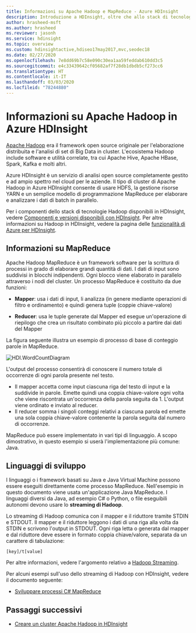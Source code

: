```yaml
---
title: Informazioni su Apache Hadoop e MapReduce - Azure HDInsight
description: Introduzione a HDInsight, oltre che allo stack di tecnologie e ai componenti di Apache Hadoop.
author: hrasheed-msft
ms.author: hrasheed
ms.reviewer: jasonh
ms.service: hdinsight
ms.topic: overview
ms.custom: hdinsightactive,hdiseo17may2017,mvc,seodec18
ms.date: 02/27/2020
ms.openlocfilehash: 7e8dd69b7c58e090c30ea1aa59feddab610dd3c5
ms.sourcegitcommit: e4c33439642cf05682af7f28db1dbdb5cf273cc6
ms.translationtype: HT
ms.contentlocale: it-IT
ms.lasthandoff: 03/03/2020
ms.locfileid: "78244880"
---
```

# <a name="what-is-apache-hadoop-in-azure-hdinsight"></a>Informazioni su Apache Hadoop in Azure HDInsight

[Apache Hadoop](https://hadoop.apache.org/) era il framework open source originale per l'elaborazione distribuita e l'analisi di set di Big Data in cluster. L'ecosistema Hadoop include software e utilità correlate, tra cui Apache Hive, Apache HBase, Spark, Kafka e molti altri.

Azure HDInsight è un servizio di analisi open source completamente gestito e ad ampio spettro nel cloud per le aziende. Il tipo di cluster di Apache Hadoop in Azure HDInsight consente di usare HDFS, la gestione risorse YARN e un semplice modello di programmazione MapReduce per elaborare e analizzare i dati di batch in parallelo.

Per i componenti dello stack di tecnologie Hadoop disponibili in HDInsight, vedere [Componenti e versioni disponibili con HDInsight](../hdinsight-component-versioning.md). Per altre informazioni su Hadoop in HDInsight, vedere la pagina delle [funzionalità di Azure per HDInsight](https://azure.microsoft.com/services/hdinsight/).

## <a name="what-is-mapreduce"></a>Informazioni su MapReduce

Apache Hadoop MapReduce è un framework software per la scrittura di processi in grado di elaborare grandi quantità di dati. I dati di input sono suddivisi in blocchi indipendenti. Ogni blocco viene elaborato in parallelo attraverso i nodi del cluster. Un processo MapReduce è costituito da due funzioni:

* **Mapper**: usa i dati di input, li analizza (in genere mediante operazioni di filtro e ordinamento) e quindi genera tuple (coppie chiave-valore)

* **Reducer**: usa le tuple generate dal Mapper ed esegue un'operazione di riepilogo che crea un risultato combinato più piccolo a partire dai dati del Mapper

La figura seguente illustra un esempio di processo di base di conteggio parole in MapReduce.

 ![HDI.WordCountDiagram](./media/apache-hadoop-introduction/hdi-word-count-diagram.gif)

L'output del processo consentirà di conoscere il numero totale di occorrenze di ogni parola presente nel testo.

* Il mapper accetta come input ciascuna riga del testo di input e la suddivide in parole. Emette quindi una coppia chiave-valore ogni volta che viene riscontrata un'occorrenza della parola seguita da 1. L'output viene ordinato e inviato al reducer.
* Il reducer somma i singoli conteggi relativi a ciascuna parola ed emette una sola coppia chiave-valore contenente la parola seguita dal numero di occorrenze.

MapReduce può essere implementato in vari tipi di linguaggio. A scopo dimostrativo, in questo esempio si userà l'implementazione più comune: Java.

## <a name="development-languages"></a>Linguaggi di sviluppo

I linguaggi o i framework basati su Java e Java Virtual Machine possono essere eseguiti direttamente come processo MapReduce. Nell'esempio in questo documento viene usata un'applicazione Java MapReduce. I linguaggi diversi da Java, ad esempio C# o Python, o file eseguibili autonomi devono usare lo **streaming di Hadoop**.

Lo streaming di Hadoop comunica con il mapper e il riduttore tramite STDIN e STDOUT. Il mapper e il riduttore leggono i dati di una riga alla volta da STDIN e scrivono l'output in STDOUT. Ogni riga letta o generata dal mapper e dal riduttore deve essere in formato coppia chiave/valore, separata da un carattere di tabulazione:

    [key]/t[value]

Per altre informazioni, vedere l'argomento relativo a [Hadoop Streaming](https://hadoop.apache.org/docs/current/hadoop-streaming/HadoopStreaming.html).

Per alcuni esempi sull'uso dello streaming di Hadoop con HDInsight, vedere il documento seguente:

* [Sviluppare processi C# MapReduce](apache-hadoop-dotnet-csharp-mapreduce-streaming.md)

## <a name="next-steps"></a>Passaggi successivi

* [Creare un cluster Apache Hadoop in HDInsight](apache-hadoop-linux-create-cluster-get-started-portal.md)
